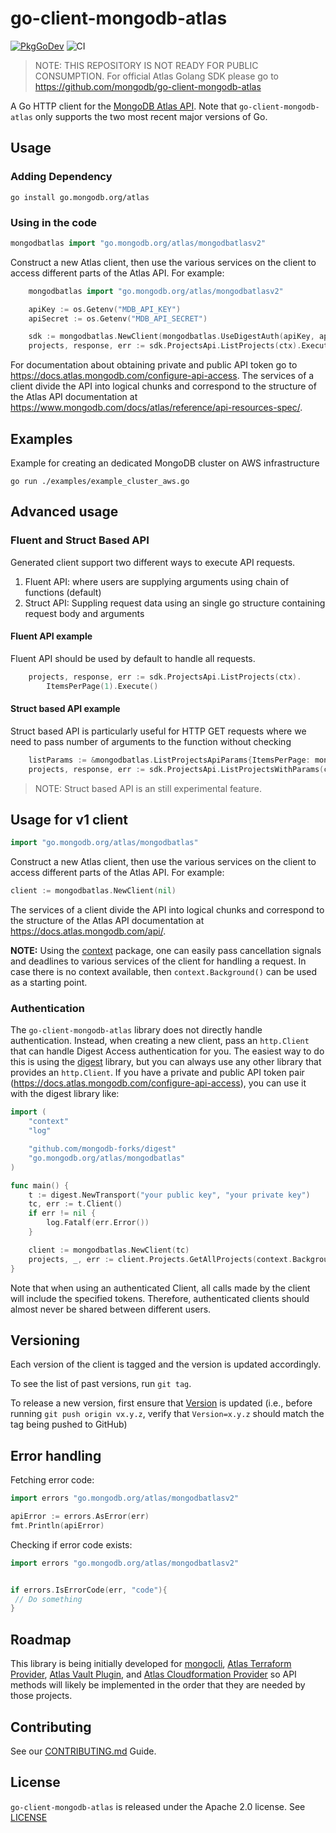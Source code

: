 # go-client-mongodb-atlas
[![PkgGoDev](https://pkg.go.dev/badge/go.mongodb.org/atlas)](https://pkg.go.dev/go.mongodb.org/atlas)
![CI](https://github.com/mongodb/go-client-mongodb-atlas/workflows/CI/badge.svg)

> NOTE: THIS REPOSITORY IS NOT READY FOR PUBLIC CONSUMPTION.
> For official Atlas Golang SDK please go to https://github.com/mongodb/go-client-mongodb-atlas

A Go HTTP client for the [MongoDB Atlas API](https://docs.atlas.mongodb.com/api/).
Note that `go-client-mongodb-atlas` only supports the two most recent major versions of Go.


## Usage

### Adding Dependency

```
go install go.mongodb.org/atlas
```

### Using in the code

```go
mongodbatlas import "go.mongodb.org/atlas/mongodbatlasv2"
```

Construct a new Atlas client, then use the various services on the client to
access different parts of the Atlas API. For example:

```go
	mongodbatlas import "go.mongodb.org/atlas/mongodbatlasv2"

   	apiKey := os.Getenv("MDB_API_KEY")
	apiSecret := os.Getenv("MDB_API_SECRET")

	sdk := mongodbatlas.NewClient(mongodbatlas.UseDigestAuth(apiKey, apiSecret))
	projects, response, err := sdk.ProjectsApi.ListProjects(ctx).Execute()
```

For documentation about obtaining private and public API token go to
https://docs.atlas.mongodb.com/configure-api-access.
The services of a client divide the API into logical chunks and correspond to
the structure of the Atlas API documentation at
https://www.mongodb.com/docs/atlas/reference/api-resources-spec/.

## Examples

Example for creating an dedicated MongoDB cluster on AWS infrastructure

```
go run ./examples/example_cluster_aws.go
```

## Advanced usage

###  Fluent and Struct Based API

Generated client support two different ways to execute API requests.
1. Fluent API: where users are supplying arguments using chain of functions (default)
2. Struct API: Suppling request data using an single go structure containing request body and arguments

#### Fluent API example

Fluent API should be used by default to handle all requests.

```go
    projects, response, err := sdk.ProjectsApi.ListProjects(ctx).
	    ItemsPerPage(1).Execute()
```  

#### Struct based API example

Struct based API is particularly useful for HTTP GET requests where we need to pass number of arguments to the function without checking 
```go
	listParams := &mongodbatlas.ListProjectsApiParams{ItemsPerPage: mongodbatlas.PtrInt32(1)}
	projects, response, err := sdk.ProjectsApi.ListProjectsWithParams(ctx, listParams).Execute()
```    

> NOTE: Struct based API is an still experimental feature.

## Usage for v1 client

```go
import "go.mongodb.org/atlas/mongodbatlas"
```

Construct a new Atlas client, then use the various services on the client to
access different parts of the Atlas API. For example:

```go
client := mongodbatlas.NewClient(nil)
```

The services of a client divide the API into logical chunks and correspond to
the structure of the Atlas API documentation at
https://docs.atlas.mongodb.com/api/.

**NOTE:** Using the [context](https://godoc.org/context) package, one can easily
pass cancellation signals and deadlines to various services of the client for
handling a request. In case there is no context available, then `context.Background()`
can be used as a starting point.

### Authentication

The `go-client-mongodb-atlas` library does not directly handle authentication. Instead, when
creating a new client, pass an `http.Client` that can handle Digest Access authentication for
you. The easiest way to do this is using the [digest](https://github.com/mongodb-forks/digest)
library, but you can always use any other library that provides an `http.Client`.
If you have a private and public API token pair (https://docs.atlas.mongodb.com/configure-api-access),
you can use it with the digest library like:

```go
import (
    "context"
    "log"

    "github.com/mongodb-forks/digest"
    "go.mongodb.org/atlas/mongodbatlas"
)

func main() {
    t := digest.NewTransport("your public key", "your private key")
    tc, err := t.Client()
    if err != nil {
        log.Fatalf(err.Error())
    }

    client := mongodbatlas.NewClient(tc)
    projects, _, err := client.Projects.GetAllProjects(context.Background(), nil)
}
```

Note that when using an authenticated Client, all calls made by the client will
include the specified tokens. Therefore, authenticated clients should
almost never be shared between different users.

## Versioning

Each version of the client is tagged and the version is updated accordingly.

To see the list of past versions, run `git tag`.

To release a new version, first ensure that [Version](./mongodbatlas/mongodbatlas.go) is updated 
(i.e., before running `git push origin vx.y.z`, verify that `Version=x.y.z` should match the tag being pushed to GitHub)

## Error handling

Fetching error code:
```go
import errors "go.mongodb.org/atlas/mongodbatlasv2"

apiError := errors.AsError(err)
fmt.Println(apiError)
```

Checking if error code exists:
```go
import errors "go.mongodb.org/atlas/mongodbatlasv2"


if errors.IsErrorCode(err, "code"){
 // Do something
}
```

## Roadmap

This library is being initially developed for [mongocli](https://github.com/mongodb/mongocli),
[Atlas Terraform Provider](https://github.com/mongodb/terraform-provider-mongodbatlas), 
[Atlas Vault Plugin](https://github.com/hashicorp/vault-plugin-secrets-mongodbatlas), and 
[Atlas Cloudformation Provider](https://github.com/mongodb/mongodbatlas-cloudformation-resources)
so API methods will likely be implemented in the order that they are
needed by those projects.

## Contributing

See our [CONTRIBUTING.md](CONTRIBUTING.md) Guide.

## License

`go-client-mongodb-atlas` is released under the Apache 2.0 license. See [LICENSE](LICENSE)
